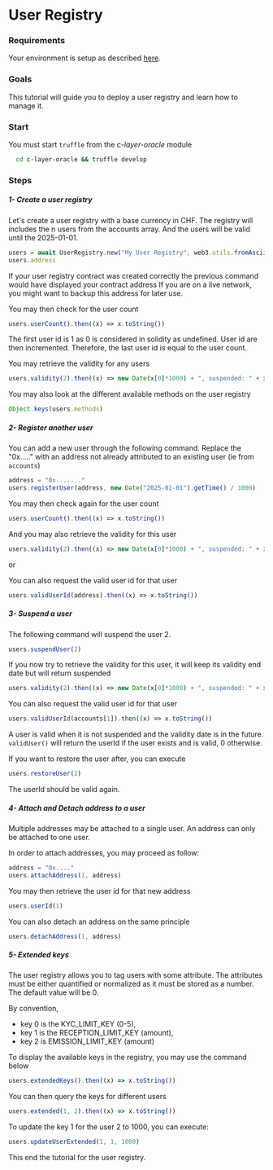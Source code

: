 
# User Registry

### Requirements

Your environment is setup as described [here](https://github.com/c-layer/contracts/blob/tutorials/tutorials/Tutorials.md#requirements).

### Goals

This tutorial will guide you to deploy a user registry and learn how to manage it.

### Start

You must start `truffle` from the *c-layer-oracle* module
```bash
  cd c-layer-oracle && truffle develop
```

### Steps

##### 1- Create a user registry

Let's create a user registry with a base currency in CHF.
The registry will includes the n users from the accounts array.
And the users will be valid until the 2025-01-01.

```javascript
users = await UserRegistry.new("My User Registry", web3.utils.fromAscii("CHF"), accounts, new Date("2025-01-01").getTime() / 1000)
users.address
```

If your user registry contract was created correctly the previous command would have displayed your contract address
If you are on a live network, you might want to backup this address for later use.

You may then check for the user count
```javascript
users.userCount().then((x) => x.toString())
```

The first user id is 1 as 0 is considered in solidity as undefined.
User id are then incremented. Therefore, the last user id is equal to the user count.

You may retrieve the validity for any users
```javascript
users.validity(2).then((x) => new Date(x[0]*1000) + ", suspended: " + x[1])
```

You may also look at the different available methods on the user registry
```javascript
Object.keys(users.methods)
```

##### 2- Register another user

You can add a new user through the following command. Replace the "0x....." with an address not already attributed to an existing user (ie from ```accounts```)
```javascript
address = "0x......."
users.registerUser(address, new Date("2025-01-01").getTime() / 1000)
```

You may then check again for the user count
```javascript
users.userCount().then((x) => x.toString())
```

And you may also retrieve the validity for this user
```javascript
users.validity(2).then((x) => new Date(x[0]*1000) + ", suspended: " + x[1])
```

or 

You can also request the valid user id for that user
```javascript
users.validUserId(address).then((x) => x.toString())
```

##### 3- Suspend a user

The following command will suspend the user 2.
```javascript
users.suspendUser(2)
```
If you now try to retrieve the validity for this user, it will keep its validity end date but will return suspended
```javascript
users.validity(2).then((x) => new Date(x[0]*1000) + ", suspended: " + x[1])
```

You can also request the valid user id for that user
```javascript
users.validUserId(accounts[1]).then((x) => x.toString())
```
A user is valid when it is not suspended and the validity date is in the future.
`validUser()` will return the userId if the user exists and is valid, 0 otherwise.

If you want to restore the user after, you can execute
```javascript
users.restoreUser(2)
```

The userId should be valid again.

##### 4- Attach and Detach address to a user

Multiple addresses may be attached to a single user.
An address can only be attached to one user.

In order to attach addresses, you may proceed as follow:
```javascript
address = "0x...."
users.attachAddress(1, address)
```

You may then retrieve the user id for that new address
```javascript
users.userId(1)
```

You can also detach an address on the same principle
```javascript
users.detachAddress(1, address)
```

##### 5- Extended keys

The user registry allows you to tag users with some attribute.
The attributes must be either quantified or normalized as it must be stored as a number.
The default value will be 0.

By convention,
- key 0 is the KYC_LIMIT_KEY (0-5),
- key 1 is the RECEPTION_LIMIT_KEY (amount),
- key 2 is EMISSION_LIMIT_KEY (amount)

To display the available keys in the registry, you may use the command below
```javascript
users.extendedKeys().then((x) => x.toString())
```

You can then query the keys for different users
```javascript
users.extended(1, 2).then((x) => x.toString())
```

To update the key 1 for the user 2 to 1000, you can execute:
```javascript
users.updateUserExtended(1, 1, 1000)
```

This end the tutorial for the user registry.
